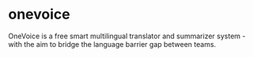 # onevoice
OneVoice is a free smart multilingual translator and summarizer system - with the aim to bridge the language barrier gap between teams.
